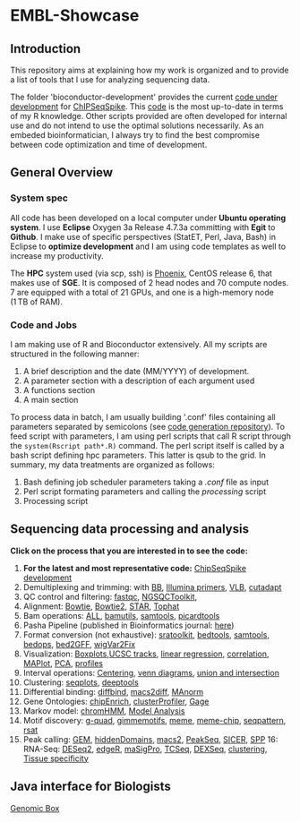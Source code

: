 # EMBL-Showcase

## Introduction


This repository aims at explaining how my work is organized and to provide a list of tools that I use for analyzing sequencing data.

The folder 'bioconductor-development' provides the current [code under development]() for [ChIPSeqSpike](https://www.bioconductor.org/packages/devel/bioc/html/ChIPSeqSpike.html). This [code]() is the most up-to-date in terms of my R knowledge. Other scripts provided are often developed for internal use and do not intend to use the optimal solutions necessarily. As an embeded bioinformatician, I always try to find the best compromise between code optimization and time of development.

## General Overview

### System spec

All code has been developed on a local computer under **Ubuntu operating system**. I use **Eclipse** Oxygen 3a Release 4.7.3a committing with **Egit** to **Github**. I make use of specific perspectives (StatET, Perl, Java, Bash) in Eclipse to **optimize development** and I am using code templates as well to increase my productivity.</p>
The **HPC** system used (via scp, ssh) is [Phoenix](https://genome.med.nyu.edu/hpcf/wiki/Manual:Cluster_User_Guide#Foreword), CentOS release 6, that makes use of **SGE**. It is composed of 2 head nodes and 70 compute nodes. 7 are equipped with a total of 21 GPUs, and one is a high-memory node (1 TB of RAM).

### Code and Jobs

I am making use of R and Bioconductor extensively. All my scripts are structured in the following manner:

  1. A brief description and the date (MM/YYYY) of development. 
  2. A parameter section with a description of each argument used
  3. A functions section
  4. A main section

To process data in batch, I am usually building '.conf' files containing all parameters separated by semicolons (see [code generation repository]()). To feed script with parameters, I am using perl scripts that call R script through the `system(Rscript path*.R)` command. The perl script itself is called by a bash script defining hpc parameters. This latter is qsub to the grid. In summary, my data treatments are organized as follows:

  1. Bash defining job scheduler parameters taking a *.conf* file as input
  2. Perl script formating parameters and calling the *processing* script
  3. Processing script


## Sequencing data processing and analysis

**Click on the process that you are interested in to see the code:**

  1. **For the latest and most representative code:** [ChipSeqSpike development]()
  2. Demultiplexing and trimming: with [BB](), [Illumina primers](), [VLB](), [cutadapt]()
  3. QC control and filtering: [fastqc](), [NGSQCToolkit](), 
  4. Alignment: [Bowtie](), [Bowtie2](), [STAR](), [Tophat]()
  5. Bam operations: [ALL](), [bamutils](), [samtools](), [picardtools]() 
  6. Pasha Pipeline (published in Bioinformatics journal: [here]())
  7. Format conversion (not exhaustive): [sratoolkit](), [bedtools](), [samtools](), [bedops](), [bed2GFF](), [wigVar2Fix]()
  8. Visualization: [Boxplots](),[UCSC tracks](), [linear regression](), [correlation](), [MAPlot](), [PCA](), [profiles]()
  9. Interval operations: [Centering](), [venn diagrams](), [union and intersection]()
  10. Clustering: [seqplots](), [deeptools]()
  11. Differential binding: [diffbind](), [macs2diff](), [MAnorm]()
  12. Gene Ontologies: [chipEnrich](), [clusterProfiler](), [Gage]()
  13. Markov model: [chromHMM](), [Model Analysis]()
  14. Motif discovery: [g-quad](), [gimmemotifs](), [meme](), [meme-chip](), [seqpattern](), [rsat]()
  15. Peak calling: [GEM](), [hiddenDomains](), [macs2](), [PeakSeq](), [SICER](), [SPP]()
  16: RNA-Seq: [DESeq2](), [edgeR](), [maSigPro](), [TCSeq](), [DEXSeq](), [clustering](), [Tissue specificity]()

## Java interface for Biologists

[Genomic Box]()
